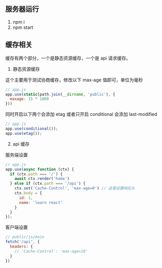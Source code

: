 ## 服务器运行

1. npm i
2. npm start

## 缓存相关

缓存有两个部分，一个是静态资源缓存，一个是 api 请求缓存。

1. 静态资源缓存

这个主要用于测试协商缓存，修改以下 max-age 值即可，单位为毫秒
```js
// app.js
app.use(static(path.join(__dirname, 'public'), {
  maxage: 15 * 1000
}))
```

同时开启以下两个会添加 etag 或者只开启 conditional 会添加 last-modified
```js
// app.js
app.use(conditional());
app.use(etag());
```

2. api 缓存

服务端设置
```js
// app.js
app.use(async function (ctx) {
  if (ctx.path === '/') {
    await ctx.render('home')
  } else if (ctx.path === '/api') {
    ctx.set('Cache-Control', 'max-age=0') // 这里设置响应头
    ctx.body = {
      id: 1,
      name: 'learn react'
    }
  }
});
```

客户端设置
```js
// public/js/main
fetch('/api', {
  headers: {
    // 'Cache-Control': 'max-age=10'
  }
})
```
